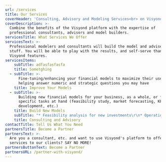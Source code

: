 ```yaml
---
url: /services
title: Our Services
coverHeader: 'Consulting, Advisory and Modeling Services<br> on Visyond''s Platform'
coverDescription: >-
  Combine the benefits of the Visyond platform with the expertise of
  professional consultants, advisors and model builders.
servicesTitle: What Services We Offer
servicesText: >-
  Professional modelers and consultants will build the model and advise you on
  stuff. You will be able to play with the results, and self-serve thanks to
  Visyond features.
servicesItems:
    subTitle: adfasfasfasfa
    title: Sometghing
  - subTitle: >-
      Fine-tuning/enhancing your financial models to maximize their usefulness,
      helping answer numeric and strategic questions you may have
    title: Improve Your Models
  - subTitle: >-
      Building new financial models for your business, as a whole, or for
      specific tasks at hand (feasibility study, market forecasting, KPI system
      development, etc.)
    title: Build New Models
    subTitle: "* Feasibility analysis for new investments\r\n* Operational efficiency improvement for existing assets\r\n* Market entry and expansion strategy development\r\n* Fundraising (debt and equity financing)\r\n* Business model selection, scenario analysis\r\n* Turnaround and restructuring plan development for distressed assets"
    title: Consulting and Advisory
contactTitle: Tell Us What You Need
partnersTitle: Become a Partner
partnersText: >-
  Are you a consultant, etc. and want to use Visyond's platform to offer your
  services to our clients? SAY NO MORE!
partnersButtonText: Become a Partner
partnersURL: /partner-with-visyond/
---
```


